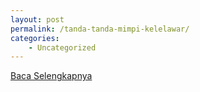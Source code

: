 ```yaml
---
layout: post
permalink: /tanda-tanda-mimpi-kelelawar/
categories:
    - Uncategorized
---
```


[Baca Selengkapnya](/06)